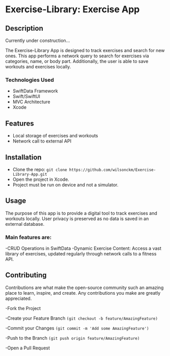 # Exercise-Library: Exercise App
## Description
Currently under construction...

The Exercise-Library App is designed to track exercises and search for new ones. This app performs a network query to search for exercises via categories, name, or body part. Additionally, the user is able to save workouts and exercises locally.

### Technologies Used
- SwiftData Framework
- Swift/SwiftUI
- MVC Architecture 
- Xcode

## Features
- Local storage of exercises and workouts
- Network call to external API

## Installation
- Clone the repo:
 ```git clone https://github.com/wilsonckm/Exercise-Library-App.git```
- Open the project in Xcode.
- Project must be run on device and not a simulator.

## Usage
The purpose of this app is to provide a digital tool to track exercises and workouts locally. User privacy is preserved as no data is saved in an external database. 

### Main features are:
-CRUD Operations in SwiftData
-Dynamic Exercise Content: Access a vast library of exercises, updated regularly through network calls to a fitness API.

## Contributing
Contributions are what make the open-source community such an amazing place to learn, inspire, and create. Any contributions you make are greatly appreciated.

-Fork the Project

-Create your Feature Branch 
``` (git checkout -b feature/AmazingFeature) ```

-Commit your Changes 
```(git commit -m 'Add some AmazingFeature')```

-Push to the Branch 
```(git push origin feature/AmazingFeature)```

-Open a Pull Request
